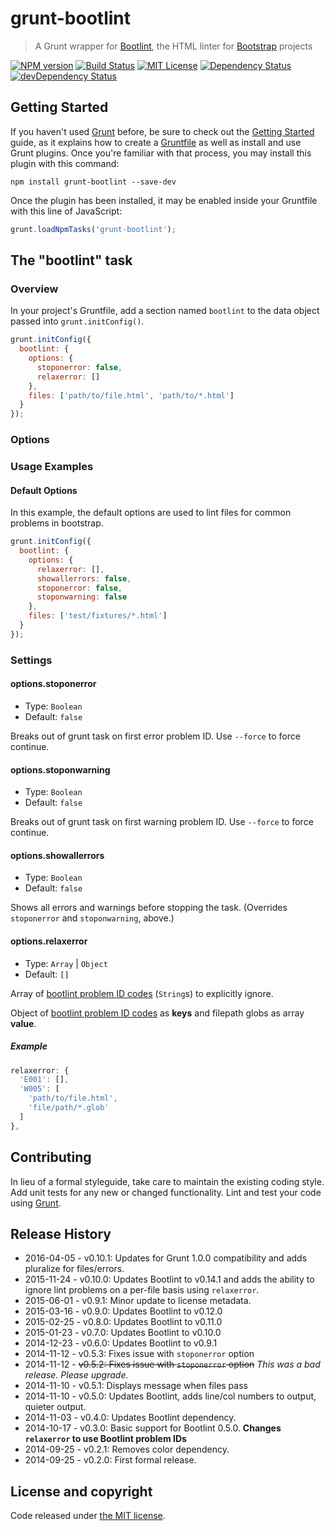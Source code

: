# grunt-bootlint

> A Grunt wrapper for [Bootlint](https://www.npmjs.org/package/bootlint), the HTML linter for [Bootstrap](http://getbootstrap.com) projects

[![NPM version](https://img.shields.io/npm/v/grunt-bootlint.svg)](https://www.npmjs.com/package/grunt-bootlint)
[![Build Status](https://img.shields.io/travis/twbs/grunt-bootlint.svg?branch=master)](https://travis-ci.org/twbs/grunt-bootlint)
[![MIT License](https://img.shields.io/npm/l/grunt-bootlint.svg)](https://github.com/twbs/grunt-bootlint/blob/master/LICENSE)
[![Dependency Status](https://img.shields.io/david/twbs/grunt-bootlint.svg)](https://david-dm.org/twbs/grunt-bootlint)
[![devDependency Status](https://img.shields.io/david/dev/twbs/grunt-bootlint.svg)](https://david-dm.org/twbs/grunt-bootlint#info=devDependencies)

## Getting Started

If you haven't used [Grunt](http://gruntjs.com/) before, be sure to check out the [Getting Started](http://gruntjs.com/getting-started) guide, as it explains how to create a [Gruntfile](http://gruntjs.com/sample-gruntfile) as well as install and use Grunt plugins. Once you're familiar with that process, you may install this plugin with this command:

```shell
npm install grunt-bootlint --save-dev
```

Once the plugin has been installed, it may be enabled inside your Gruntfile with this line of JavaScript:

```js
grunt.loadNpmTasks('grunt-bootlint');
```

## The "bootlint" task

### Overview

In your project's Gruntfile, add a section named `bootlint` to the data object passed into `grunt.initConfig()`.

```js
grunt.initConfig({
  bootlint: {
    options: {
      stoponerror: false,
      relaxerror: []
    },
    files: ['path/to/file.html', 'path/to/*.html']
  }
});
```

### Options

### Usage Examples

#### Default Options

In this example, the default options are used to lint files for common problems in bootstrap.

```js
grunt.initConfig({
  bootlint: {
    options: {
      relaxerror: [],
      showallerrors: false,
      stoponerror: false,
      stoponwarning: false
    },
    files: ['test/fixtures/*.html']
  }
});
```

### Settings

#### options.stoponerror

* Type: `Boolean`
* Default: `false`

Breaks out of grunt task on first error problem ID. Use `--force` to force continue.

#### options.stoponwarning

* Type: `Boolean`
* Default: `false`

Breaks out of grunt task on first warning problem ID. Use `--force` to force continue.

#### options.showallerrors

* Type: `Boolean`
* Default: `false`

Shows all errors and warnings before stopping the task. (Overrides `stoponerror` and `stoponwarning`, above.)

#### options.relaxerror

* Type: `Array` | `Object`
* Default: `[]`

Array of [bootlint problem ID codes][] (`String`s) to explicitly ignore.

Object of [bootlint problem ID codes][] as **keys** and filepath globs as array **value**.

##### Example

```js
relaxerror: {
  'E001': [],
  'W005': [
    'path/to/file.html',
    'file/path/*.glob'
  ]
},
```

## Contributing

In lieu of a formal styleguide, take care to maintain the existing coding style. Add unit tests for any new or changed functionality. Lint and test your code using [Grunt](http://gruntjs.com/).

## Release History

* 2016-04-05 - v0.10.1: Updates for Grunt 1.0.0 compatibility and adds pluralize for files/errors.
* 2015-11-24 - v0.10.0: Updates Bootlint to v0.14.1 and adds the ability to ignore lint problems on a per-file basis using `relaxerror`.
* 2015-06-01 - v0.9.1: Minor update to license metadata.
* 2015-03-16 - v0.9.0: Updates Bootlint to v0.12.0
* 2015-02-25 - v0.8.0: Updates Bootlint to v0.11.0
* 2015-01-23 - v0.7.0: Updates Bootlint to v0.10.0
* 2014-12-23 - v0.6.0: Updates Bootlint to v0.9.1
* 2014-11-12 - v0.5.3: Fixes issue with `stoponerror` option
* 2014-11-12 - ~~v0.5.2: Fixes issue with `stoponerror` option~~ *This was a bad release. Please upgrade.*
* 2014-11-10 - v0.5.1: Displays message when files pass
* 2014-11-10 - v0.5.0: Updates Bootlint, adds line/col numbers to output, quieter output.
* 2014-11-03 - v0.4.0: Updates Bootlint dependency.
* 2014-10-17 - v0.3.0: Basic support for Bootlint 0.5.0. **Changes `relaxerror` to use Bootlint problem IDs**
* 2014-09-25 - v0.2.1: Removes color dependency.
* 2014-09-25 - v0.2.0: First formal release.

## License and copyright

Code released under [the MIT license](https://github.com/twbs/grunt-bootlint/blob/master/LICENSE).

[bootlint problem ID codes]: https://github.com/twbs/bootlint/wiki
